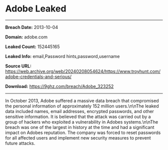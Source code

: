 # Adobe Leaked

------------
**Breach Date:** 2013-10-04

**Domain:** adobe.com

**Leaked Count:** 152445165

**Leaked Info:** email,Password hints,password,username

**Source URL:** https://web.archive.org/web/20240208054624/https://www.troyhunt.com/adobe-credentials-and-serious/

**Download:** https://9ghz.com/breach/Adobe_323252

------------
In October 2013, Adobe suffered a massive data breach that compromised the personal information of approximately 152 million users.\n\nThe leaked data included names, email addresses, encrypted passwords, and other sensitive information. It is believed that the attack was carried out by a group of hackers who exploited a vulnerability in Adobes systems.\n\nThe breach was one of the largest in history at the time and had a significant impact on Adobes reputation. The company was forced to reset passwords for all affected users and implement new security measures to prevent future attacks.
